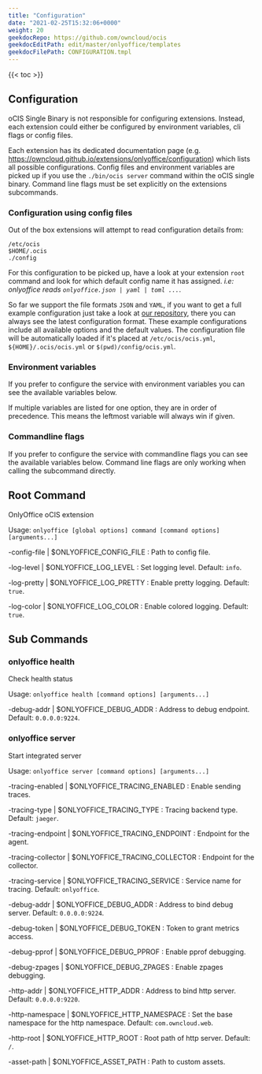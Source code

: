```yaml
---
title: "Configuration"
date: "2021-02-25T15:32:06+0000"
weight: 20
geekdocRepo: https://github.com/owncloud/ocis
geekdocEditPath: edit/master/onlyoffice/templates
geekdocFilePath: CONFIGURATION.tmpl
---
```


{{< toc >}}

## Configuration

oCIS Single Binary is not responsible for configuring extensions. Instead, each extension could either be configured by environment variables, cli flags or config files.

Each extension has its dedicated documentation page (e.g. https://owncloud.github.io/extensions/onlyoffice/configuration) which lists all possible configurations. Config files and environment variables are picked up if you use the `./bin/ocis server` command within the oCIS single binary. Command line flags must be set explicitly on the extensions subcommands.

### Configuration using config files

Out of the box extensions will attempt to read configuration details from:

```console
/etc/ocis
$HOME/.ocis
./config
```

For this configuration to be picked up, have a look at your extension `root` command and look for which default config name it has assigned. *i.e: onlyoffice reads `onlyoffice.json | yaml | toml ...`*.

So far we support the file formats `JSON` and `YAML`, if you want to get a full example configuration just take a look at [our repository](https://github.com/owncloud/ocis/tree/master/onlyoffice/config), there you can always see the latest configuration format. These example configurations include all available options and the default values. The configuration file will be automatically loaded if it's placed at `/etc/ocis/ocis.yml`, `${HOME}/.ocis/ocis.yml` or `$(pwd)/config/ocis.yml`.

### Environment variables

If you prefer to configure the service with environment variables you can see the available variables below.

If multiple variables are listed for one option, they are in order of precedence. This means the leftmost variable will always win if given.

### Commandline flags

If you prefer to configure the service with commandline flags you can see the available variables below. Command line flags are only working when calling the subcommand directly.

## Root Command

OnlyOffice oCIS extension

Usage: `onlyoffice [global options] command [command options] [arguments...]`

-config-file |  $ONLYOFFICE_CONFIG_FILE
: Path to config file.

-log-level |  $ONLYOFFICE_LOG_LEVEL
: Set logging level. Default: `info`.

-log-pretty |  $ONLYOFFICE_LOG_PRETTY
: Enable pretty logging. Default: `true`.

-log-color |  $ONLYOFFICE_LOG_COLOR
: Enable colored logging. Default: `true`.

## Sub Commands

### onlyoffice health

Check health status

Usage: `onlyoffice health [command options] [arguments...]`

-debug-addr |  $ONLYOFFICE_DEBUG_ADDR
: Address to debug endpoint. Default: `0.0.0.0:9224`.

### onlyoffice server

Start integrated server

Usage: `onlyoffice server [command options] [arguments...]`

-tracing-enabled |  $ONLYOFFICE_TRACING_ENABLED
: Enable sending traces.

-tracing-type |  $ONLYOFFICE_TRACING_TYPE
: Tracing backend type. Default: `jaeger`.

-tracing-endpoint |  $ONLYOFFICE_TRACING_ENDPOINT
: Endpoint for the agent.

-tracing-collector |  $ONLYOFFICE_TRACING_COLLECTOR
: Endpoint for the collector.

-tracing-service |  $ONLYOFFICE_TRACING_SERVICE
: Service name for tracing. Default: `onlyoffice`.

-debug-addr |  $ONLYOFFICE_DEBUG_ADDR
: Address to bind debug server. Default: `0.0.0.0:9224`.

-debug-token |  $ONLYOFFICE_DEBUG_TOKEN
: Token to grant metrics access.

-debug-pprof |  $ONLYOFFICE_DEBUG_PPROF
: Enable pprof debugging.

-debug-zpages |  $ONLYOFFICE_DEBUG_ZPAGES
: Enable zpages debugging.

-http-addr |  $ONLYOFFICE_HTTP_ADDR
: Address to bind http server. Default: `0.0.0.0:9220`.

-http-namespace |  $ONLYOFFICE_HTTP_NAMESPACE
: Set the base namespace for the http namespace. Default: `com.owncloud.web`.

-http-root |  $ONLYOFFICE_HTTP_ROOT
: Root path of http server. Default: `/`.

-asset-path |  $ONLYOFFICE_ASSET_PATH
: Path to custom assets.

